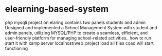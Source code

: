 # elearning-based-system
php mysqli project on elaring contains two panels students and admin
      Designed and implemented a School Management System with
student and admin panels, utilizing MYSQL/PHP to create a seamless, efficient, and user-friendly platform
for managing school-related activities..
how to run
start it with xamp server
localhost/web_project
load all files
coad will start functioning


